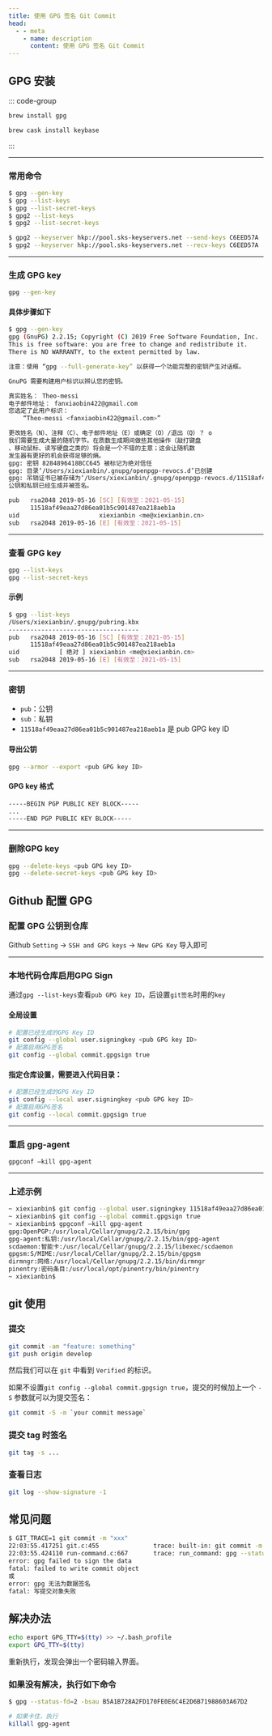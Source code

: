 ```yaml
---
title: 使用 GPG 签名 Git Commit
head:
  - - meta
    - name: description
      content: 使用 GPG 签名 Git Commit
---
```


## GPG 安装

::: code-group

```bash [gpg]
brew install gpg
```

```bash [keybase]
brew cask install keybase
```

:::

---

### 常用命令

```bash
$ gpg --gen-key
$ gpg --list-keys
$ gpg --list-secret-keys
$ gpg2 --list-keys
$ gpg2 --list-secret-keys

$ gpg2 --keyserver hkp://pool.sks-keyservers.net --send-keys C6EED57A
$ gpg2 --keyserver hkp://pool.sks-keyservers.net --recv-keys C6EED57A
```

---

### 生成 GPG key

```bash
gpg --gen-key
```

#### 具体步骤如下

```bash
$ gpg --gen-key
gpg (GnuPG) 2.2.15; Copyright (C) 2019 Free Software Foundation, Inc.
This is free software: you are free to change and redistribute it.
There is NO WARRANTY, to the extent permitted by law.

注意：使用 “gpg --full-generate-key” 以获得一个功能完整的密钥产生对话框。

GnuPG 需要构建用户标识以辨认您的密钥。

真实姓名： Theo-messi
电子邮件地址： fanxiaobin422@gmail.com
您选定了此用户标识：
    “Theo-messi <fanxiaobin422@gmail.com>”

更改姓名（N）、注释（C）、电子邮件地址（E）或确定（O）/退出（Q）？ o
我们需要生成大量的随机字节。在质数生成期间做些其他操作（敲打键盘
、移动鼠标、读写硬盘之类的）将会是一个不错的主意；这会让随机数
发生器有更好的机会获得足够的熵。
gpg: 密钥 8284896418BCC645 被标记为绝对信任
gpg: 目录‘/Users/xiexianbin/.gnupg/openpgp-revocs.d’已创建
gpg: 吊销证书已被存储为‘/Users/xiexianbin/.gnupg/openpgp-revocs.d/11518af49eaa27d86ea01b5c901487ea218aeb1a.rev’
公钥和私钥已经生成并被签名。

pub   rsa2048 2019-05-16 [SC] [有效至：2021-05-15]
      11518af49eaa27d86ea01b5c901487ea218aeb1a
uid                      xiexianbin <me@xiexianbin.cn>
sub   rsa2048 2019-05-16 [E] [有效至：2021-05-15]
```

---

### 查看 GPG key

```bash
gpg --list-keys
gpg --list-secret-keys
```

#### 示例

```bash
$ gpg --list-keys
/Users/xiexianbin/.gnupg/pubring.kbx
------------------------------------
pub   rsa2048 2019-05-16 [SC] [有效至：2021-05-15]
      11518af49eaa27d86ea01b5c901487ea218aeb1a
uid           [ 绝对 ] xiexianbin <me@xiexianbin.cn>
sub   rsa2048 2019-05-16 [E] [有效至：2021-05-15]
```

---

### 密钥

- `pub`：公钥
- `sub`：私钥
- `11518af49eaa27d86ea01b5c901487ea218aeb1a` 是 pub GPG key ID

#### 导出公钥

```bash
gpg --armor --export <pub GPG key ID>
```

#### GPG key 格式

```bash
-----BEGIN PGP PUBLIC KEY BLOCK-----
...
-----END PGP PUBLIC KEY BLOCK-----
```

---

### 删除GPG key

```bash
gpg --delete-keys <pub GPG key ID>
gpg --delete-secret-keys <pub GPG key ID>
```

## Github 配置 GPG

### 配置 GPG 公钥到仓库

Github `Setting` -> `SSH and GPG keys` -> `New GPG Key` 导入即可

---

### 本地代码仓库启用GPG Sign

通过`gpg --list-keys`查看`pub GPG key ID`，后设置`git签名`时用的`key`

#### 全局设置

```bash
# 配置已经生成的GPG Key ID
git config --global user.signingkey <pub GPG key ID>
# 配置启用GPG签名
git config --global commit.gpgsign true
```

#### 指定仓库设置，需要进入代码目录：

```bash
# 配置已经生成的GPG Key ID
git config --local user.signingkey <pub GPG key ID>
# 配置启用GPG签名
git config --local commit.gpgsign true
```

---

### 重启 gpg-agent

```bash
gpgconf –kill gpg-agent
```

---

### 上述示例

```bash
~ xiexianbin$ git config --global user.signingkey 11518af49eaa27d86ea01b5c901487ea218aeb1a
~ xiexianbin$ git config --global commit.gpgsign true
~ xiexianbin$ gpgconf –kill gpg-agent
gpg:OpenPGP:/usr/local/Cellar/gnupg/2.2.15/bin/gpg
gpg-agent:私钥:/usr/local/Cellar/gnupg/2.2.15/bin/gpg-agent
scdaemon:智能卡:/usr/local/Cellar/gnupg/2.2.15/libexec/scdaemon
gpgsm:S/MIME:/usr/local/Cellar/gnupg/2.2.15/bin/gpgsm
dirmngr:网络:/usr/local/Cellar/gnupg/2.2.15/bin/dirmngr
pinentry:密码条目:/usr/local/opt/pinentry/bin/pinentry
~ xiexianbin$
```

## git 使用

### 提交

```bash
git commit -am "feature: something"
git push origin develop
```

然后我们可以在 `git` 中看到 `Verified` 的标识。

如果不设置`git config --global commit.gpgsign true`，提交的时候加上一个 `-S` 参数就可以为提交签名：

```bash
git commit -S -m `your commit message`
```

### 提交 tag 时签名

```bash
git tag -s ...
```

### 查看日志

```bash
git log --show-signature -1
```

## 常见问题

```bash
$ GIT_TRACE=1 git commit -m "xxx"
22:03:55.417251 git.c:455               trace: built-in: git commit -m 'feature: jwt support'
22:03:55.424110 run-command.c:667       trace: run_command: gpg --status-fd=2 -bsau B5A1B728A2FD170FE0E6C4E2D6B71988603A67D2
error: gpg failed to sign the data
fatal: failed to write commit object
或
error: gpg 无法为数据签名
fatal: 写提交对象失败
```

## 解决办法

```bash
echo export GPG_TTY=$(tty) >> ~/.bash_profile
export GPG_TTY=$(tty)
```

重新执行，发现会弹出一个密码输入界面。

### 如果没有解决，执行如下命令

```bash
$ gpg --status-fd=2 -bsau B5A1B728A2FD170FE0E6C4E2D6B71988603A67D2

# 如果卡住，执行
killall gpg-agent
```
